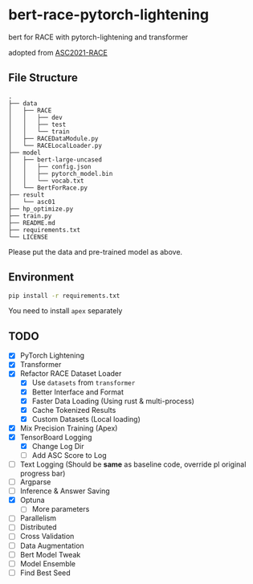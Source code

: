 # bert-race-pytorch-lightening

bert for RACE with pytorch-lightening and transformer

adopted from [ASC2021-RACE](https://github.com/ASC-Competition/ASC2021-RACE)

## File Structure

```text
.
├── data
│   ├── RACE
│   │   ├── dev
│   │   ├── test
│   │   └── train
│   ├── RACEDataModule.py
│   └── RACELocalLoader.py
├── model
│   ├── bert-large-uncased
│   │   ├── config.json
│   │   ├── pytorch_model.bin
│   │   └── vocab.txt
│   └── BertForRace.py
├── result
│   └── asc01
├── hp_optimize.py
├── train.py
├── README.md
├── requirements.txt
└── LICENSE
```

Please put the data and pre-trained model as above.

## Environment

```bash
pip install -r requirements.txt
```

You need to install `apex` separately

## TODO

- [x] PyTorch Lightening
- [x] Transformer
- [x] Refactor RACE Dataset Loader
    - [x] Use `datasets` from `transformer`
    - [x] Better Interface and Format
    - [x] Faster Data Loading (Using rust & multi-process)
    - [x] Cache Tokenized Results
    - [x] Custom Datasets (Local loading)
- [x] Mix Precision Training (Apex)
- [x] TensorBoard Logging
    - [x] Change Log Dir
    - [ ] Add ASC Score to Log
- [ ] Text Logging (Should be **same** as baseline code, override pl original progress bar)
- [ ] Argparse
- [ ] Inference & Answer Saving
- [x] Optuna
    - [ ] More parameters
- [ ] Parallelism
- [ ] Distributed
- [ ] Cross Validation
- [ ] Data Augmentation
- [ ] Bert Model Tweak
- [ ] Model Ensemble
- [ ] Find Best Seed